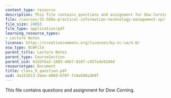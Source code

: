 ```yaml
---
content_type: resource
description: This file contains questions and assignment for Dow Corning.
file: /courses/15-568a-practical-information-technology-management-spring-2005/da1516132beed069670ffc8a580a3b9f_class_9_question.pdf
file_size: 24053
file_type: application/pdf
learning_resource_types:
- Lecture Notes
license: https://creativecommons.org/licenses/by-nc-sa/4.0/
ocw_type: OCWFile
parent_title: Lecture Notes
parent_type: CourseSection
parent_uid: 61d3f6a3-1803-d4b7-818f-c457ade9284d
resourcetype: Document
title: class_9_question.pdf
uid: da151613-2bee-d069-670f-fc8a580a3b9f
---
```

This file contains questions and assignment for Dow Corning.